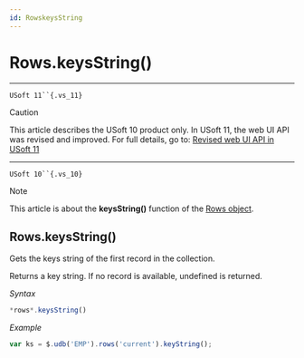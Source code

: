 ```yaml
---
id: RowskeysString
---
```


# Rows.keysString()



----

`USoft 11``{.vs_11}`

> [!CAUTION]
> This article describes the USoft 10 product only.
> In USoft 11, the web UI API was revised and improved. For full details, go to:
> [Revised web UI API in USoft 11](/docs/Web%20and%20app%20UIs/UDB%20udb/Revised%20web%20UI%20API%20in%20USoft%2011.md)

----

`USoft 10``{.vs_10}`

> [!NOTE]
> This article is about the **keysString()** function of the [Rows object](/docs/Web%20and%20app%20UIs/UDB%20Rows).

## **Rows.keysString()**

Gets the keys string of the first record in the collection.

Returns a key string. If no record is available, undefined is returned.

*Syntax*

```js
*rows*.keysString()
```

*Example*

```js
var ks = $.udb('EMP').rows('current').keyString();
```

 